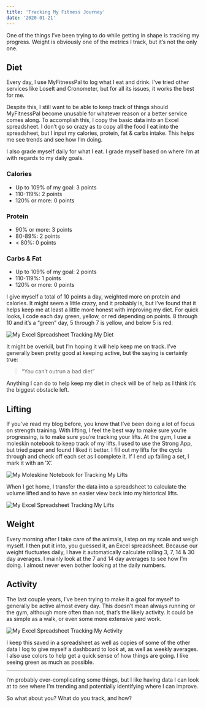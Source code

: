 ```yaml
---
title: 'Tracking My Fitness Journey'
date: '2020-01-21'
---
```


One of the things I’ve been trying to do while getting in shape is tracking my progress. Weight is obviously one of the metrics I track, but it’s not the only one.

## Diet

Every day, I use MyFitnessPal to log what I eat and drink. I’ve tried other services like LoseIt and Cronometer, but for all its issues, it works the best for me.

Despite this, I still want to be able to keep track of things should MyFitnessPal become unusable for whatever reason or a better service comes along. To accomplish this, I copy the basic data into an Excel spreadsheet. I don’t go so crazy as to copy all the food I eat into the spreadsheet, but I input my calories, protein, fat & carbs intake. This helps me see trends and see how I’m doing.

I also grade myself daily for what I eat. I grade myself based on where I’m at with regards to my daily goals.

### Calories

-   Up to 109% of my goal: 3 points
-   110-119%: 2 points
-   120% or more: 0 points

### Protein

-   90% or more: 3 points
-   80-89%: 2 points
-   < 80%: 0 points

### Carbs & Fat

-   Up to 109% of my goal: 2 points
-   110-119%: 1 points
-   120% or more: 0 points

I give myself a total of 10 points a day, weighted more on protein and calories. It might seem a little crazy, and it probably is, but I’ve found that it helps keep me at least a little more honest with improving my diet. For quick looks, I code each day green, yellow, or red depending on points. 8 through 10 and it’s a “green” day, 5 through 7 is yellow, and below 5 is red.

<div class="centered-image"><img src="/assets/images/posts/2020-01-21-tracking-my-fitness-journey/diet-log.png" alt="My Excel Spreadsheet Tracking My Diet" /></div>

It might be overkill, but I’m hoping it will help keep me on track. I’ve generally been pretty good at keeping active, but the saying is certainly true:

> “You can’t outrun a bad diet”

Anything I can do to help keep my diet in check will be of help as I think it’s the biggest obstacle left.

## Lifting

If you’ve read my blog before, you know that I’ve been doing a lot of focus on strength training. With lifting, I feel the best way to make sure you’re progressing, is to make sure you’re tracking your lifts. At the gym, I use a moleskin notebook to keep track of my lifts. I used to use the Strong App, but tried paper and found I liked it better. I fill out my lifts for the cycle through and check off each set as I complete it. If I end up failing a set, I mark it with an ’X’.

<div class="centered-image"><img src="/assets/images/posts/2020-01-21-tracking-my-fitness-journey/lifting-notebook.jpg" alt="My Moleskine Notebook for Tracking My Lifts" /></div>

When I get home, I transfer the data into a spreadsheet to calculate the volume lifted and to have an easier view back into my historical lifts.

<div class="centered-image"><img src="/assets/images/posts/2020-01-21-tracking-my-fitness-journey/lifting-log.png" alt="My Excel Spreadsheet Tracking My Lifts" /></div>

## Weight

Every morning after I take care of the animals, I step on my scale and weigh myself. I then put it into, you guessed it, an Excel spreadsheet. Because our weight fluctuates daily, I have it automatically calculate rolling 3, 7, 14 & 30 day averages. I mainly look at the 7 and 14 day averages to see how I’m doing. I almost never even bother looking at the daily numbers.

## Activity

The last couple years, I’ve been trying to make it a goal for myself to generally be active almost every day. This doesn’t mean always running or the gym, although more often than not, that’s the likely activity. It could be as simple as a walk, or even some more extensive yard work.

<div class="centered-image"><img src="/assets/images/posts/2020-01-21-tracking-my-fitness-journey/activity-log.png" alt="My Excel Spreadsheet Tracking My Activity" /></div>

I keep this saved in a spreadsheet as well as copies of some of the other data I log to give myself a dashboard to look at, as well as weekly averages. I also use colors to help get a quick sense of how things are going. I like seeing green as much as possible.

---

I’m probably over-complicating some things, but I like having data I can look at to see where I’m trending and potentially identifying where I can improve.

So what about you? What do you track, and how?
